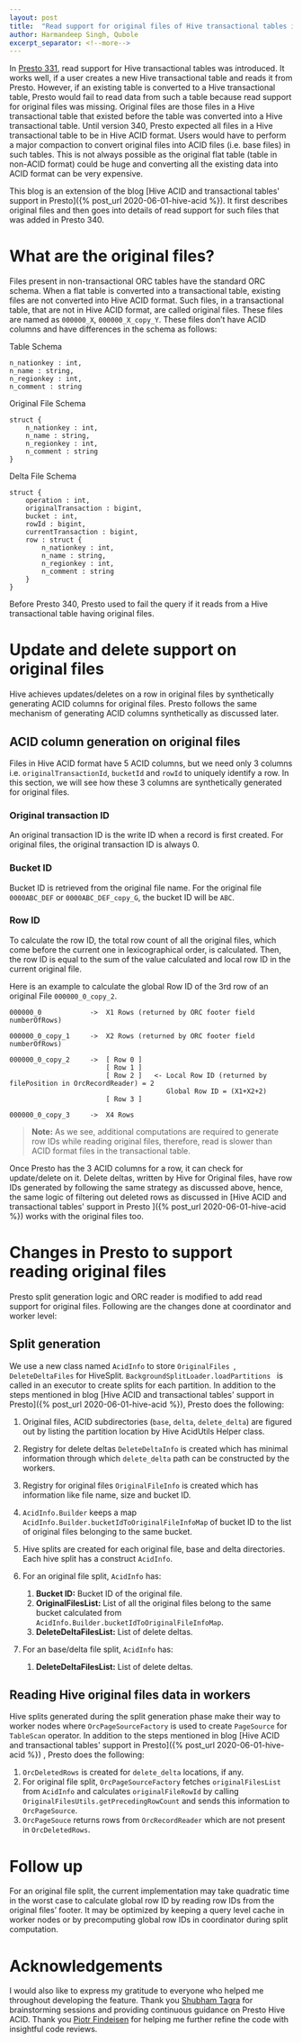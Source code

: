 ```yaml
---
layout: post
title:  "Read support for original files of Hive transactional tables in Presto"
author: Harmandeep Singh, Qubole
excerpt_separator: <!--more-->
---
```


In [Presto 331](https://prestosql.io/docs/current/release/release-331.html),
read support for Hive transactional tables was introduced. It works well, if a
user creates a new Hive transactional table and reads it from Presto. However,
if an existing table is converted to a Hive transactional table, Presto would
fail to read data from such a table because read support for original files was
missing. Original files are those files in a Hive transactional table that
existed before the table was converted into a Hive transactional table.
Until version 340, Presto expected all files in a Hive transactional table to be
in Hive ACID format. Users would have to perform a major compaction to convert
original files into ACID files (i.e. base files) in such tables. This is not
always possible as the original flat table (table in non-ACID format) could be
huge and converting all the existing data into ACID format can be very
expensive.

This blog is an extension of the blog [Hive ACID and transactional tables'
support in Presto]({% post_url 2020-06-01-hive-acid %}). It first describes
original files and then goes into details of read support for such files that
was  added in Presto 340.

<!--more-->

# What are the original files?

Files present in non-transactional ORC tables have the standard ORC schema. When
a flat table is converted into a transactional table, existing files are not
converted into Hive ACID format. Such files, in a transactional table, that are
not in Hive ACID format, are called original files. These files are named as
`000000_X`, `000000_X_copy_Y`. These files don’t have ACID columns and have
differences in the schema as follows:

Table Schema
```
n_nationkey : int,
n_name : string,
n_regionkey : int,
n_comment : string
```

Original File Schema
```
struct {
    n_nationkey : int,
    n_name : string,
    n_regionkey : int,
    n_comment : string
}
```

Delta File Schema
```
struct {
    operation : int,
    originalTransaction : bigint,
    bucket : int,
    rowId : bigint,
    currentTransaction : bigint,
    row : struct {
        n_nationkey : int,
        n_name : string,
        n_regionkey : int,
        n_comment : string
    }
}
```

Before Presto 340, Presto used to fail the query if it reads from a Hive
transactional table having original files.

# Update and delete support on original files

Hive achieves updates/deletes on a row in original files by synthetically
generating ACID columns for original files. Presto follows the same mechanism of
generating ACID columns synthetically as discussed later.

## ACID column generation on original files

Files in Hive ACID format have 5 ACID columns, but we need only 3 columns i.e.
`originalTransactionId`, `bucketId` and `rowId` to uniquely identify a row. In
this section, we will see how these 3 columns are synthetically generated for
original files.

### Original transaction ID

An original transaction ID is the write ID when a record is first created. For
original files, the original transaction ID is always 0.

### Bucket ID

Bucket ID is retrieved from the original file name. For the original file
`0000ABC_DEF` or `0000ABC_DEF_copy_G`, the bucket ID will be `ABC`.

### Row ID

To calculate the row ID, the total row count of all the original files, which
come before the current one in lexicographical order, is calculated.
Then, the row ID is equal to the sum of the value calculated and local row ID in
the current original file.

Here is an example to calculate the global Row ID of the 3rd row of an original
File `000000_0_copy_2`.
```
000000_0            -> 	X1 Rows (returned by ORC footer field numberOfRows)

000000_0_copy_1     -> 	X2 Rows (returned by ORC footer field numberOfRows)

000000_0_copy_2     ->	[ Row 0 ]
                        [ Row 1 ]
                        [ Row 2 ]   <- Local Row ID (returned by filePosition in OrcRecordReader) = 2
                                       Global Row ID = (X1+X2+2)
                        [ Row 3 ]

000000_0_copy_3     ->  X4 Rows
```

>**Note:** As we see, additional computations are required to generate row IDs
>while reading original files, therefore, read is slower than ACID format files
>in the transactional table.

Once Presto has the 3 ACID columns for a row, it can check for update/delete on
it. Delete deltas, written by Hive for Original files, have row IDs generated by
following the same
strategy as discussed above, hence, the same logic of filtering out deleted rows
as discussed in [Hive ACID and transactional tables' support in Presto
]({% post_url 2020-06-01-hive-acid %}) works with the original files too.

# Changes in Presto to support reading original files

Presto split generation logic and ORC reader is modified to add read support
for original files. Following are the changes done at coordinator and worker
level:

## Split generation

We use a new class named `AcidInfo` to store `OriginalFiles
`, `DeleteDeltaFiles` for HiveSplit. `BackgroundSplitLoader.loadPartitions
` is called in an executor to create splits for each partition. In addition
to the steps mentioned in blog [Hive ACID and transactional tables' support in
Presto]({% post_url 2020-06-01-hive-acid %}), Presto does the following:

1. Original files, ACID subdirectories (`base`, `delta`, `delete_delta`) are
figured out by listing the partition location by Hive AcidUtils Helper class.
2. Registry for delete deltas `DeleteDeltaInfo` is created which has minimal
information through which `delete_delta` path can be constructed by the workers.
3. Registry for original files `OriginalFileInfo` is created which has
information like file name, size and bucket ID.
4. `AcidInfo.Builder` keeps a map
`AcidInfo.Builder.bucketIdToOriginalFileInfoMap` of bucket ID to the list of
original files belonging to the same bucket.
5. Hive splits are created for each original file, base and delta directories.
Each hive split has a construct `AcidInfo`.
6. For an original file split, `AcidInfo` has:

    1. **Bucket ID:** Bucket ID of the original file.
    2. **OriginalFilesList:** List of all the original files belong to the
        same bucket calculated from
        `AcidInfo.Builder.bucketIdToOriginalFileInfoMap`.
    3. **DeleteDeltaFilesList:** List of delete deltas.
7. For an base/delta file split, `AcidInfo` has:

    1. **DeleteDeltaFilesList:** List of delete deltas.

## Reading Hive original files data in workers

Hive splits generated during the split generation phase make their way to worker
nodes where `OrcPageSourceFactory` is used to create `PageSource` for
`TableScan` operator. In addition to the steps mentioned in blog [Hive ACID and
transactional tables' support in Presto]({% post_url 2020-06-01-hive-acid %})
, Presto does the following:

1. `OrcDeletedRows` is created for `delete_delta` locations, if any.
2. For original file split, `OrcPageSourceFactory` fetches `originalFilesList`
from `AcidInfo` and calculates `originalFileRowId` by calling
`OriginalFilesUtils.getPrecedingRowCount` and sends this information to
 `OrcPageSource`.
3. `OrcPageSouce` returns rows from `OrcRecordReader` which are not present in
`OrcDeletedRows`.

# Follow up

For an original file split, the current implementation may take quadratic time
in the worst case to calculate global row ID by reading row IDs from the
original files’ footer. It may be optimized by keeping a query level cache in
worker nodes or by precomputing global row IDs in coordinator during split
computation.

# Acknowledgements

I would also like to express my gratitude to everyone who helped me throughout
developing the feature. Thank you
[Shubham Tagra](https://in.linkedin.com/in/shubham-tagra-267a5838) for
brainstorming sessions and providing continuous guidance on Presto Hive ACID.
Thank you [Piotr Findeisen](https://www.linkedin.com/in/piotrfindeisen/) for
helping me further refine the code with insightful code reviews.
